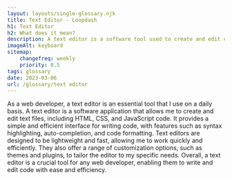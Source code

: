 ```yaml
--- 
layout: layouts/single-glossary.njk
title: Text Editor - Loopdash
h1: Text Editor
h2: What does it mean?
description: A text editor is a software tool used to create and edit code and content within the WordPress platform.
imageAlt: keyboard
sitemap:
	changefreq: weekly
	priority: 0.5
tags: glossary
date: 2023-03-06
url: /glossary/text editor
---
```


As a web developer, a text editor is an essential tool that I use on a daily basis. A text editor is a software application that allows me to create and edit text files, including HTML, CSS, and JavaScript code. It provides a simple and efficient interface for writing code, with features such as syntax highlighting, auto-completion, and code formatting. Text editors are designed to be lightweight and fast, allowing me to work quickly and efficiently. They also offer a range of customization options, such as themes and plugins, to tailor the editor to my specific needs. Overall, a text editor is a crucial tool for any web developer, enabling them to write and edit code with ease and efficiency.
